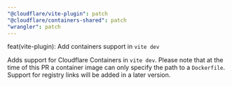 ```yaml
---
"@cloudflare/vite-plugin": patch
"@cloudflare/containers-shared": patch
"wrangler": patch
---
```


feat(vite-plugin): Add containers support in `vite dev`

Adds support for Cloudflare Containers in `vite dev`. Please note that at the time of this PR a container image can only specify the path to a `Dockerfile`. Support for registry links will be added in a later version.

